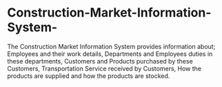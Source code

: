 # Construction-Market-Information-System-
The Construction Market Information System provides information about; Employees and their work details, Departments and Employees duties in these departments, Customers and Products purchased by these Customers, Transportation Service received by Customers, How the products are supplied and how the products are stocked.

